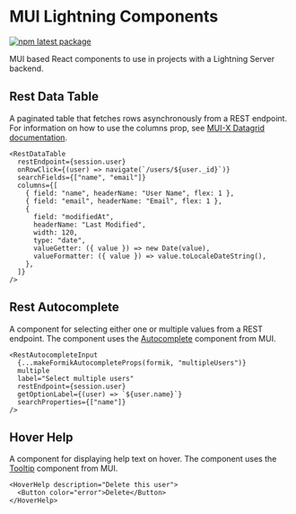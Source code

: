 # MUI Lightning Components

[![npm latest package](https://img.shields.io/npm/v/@lightningkite/mui-lightning-components/latest.svg)](https://www.npmjs.com/package/@lightningkite/mui-lightning-components)  

MUI based React components to use in projects with a Lightning Server backend.

## Rest Data Table

A paginated table that fetches rows asynchronously from a REST endpoint. For information on how to use the columns prop, see [MUI-X Datagrid documentation](https://mui.com/x/react-data-grid/column-definition/).

```tsx
<RestDataTable
  restEndpoint={session.user}
  onRowClick={(user) => navigate(`/users/${user._id}`)}
  searchFields={["name", "email"]}
  columns={[
    { field: "name", headerName: "User Name", flex: 1 },
    { field: "email", headerName: "Email", flex: 1 },
    {
      field: "modifiedAt",
      headerName: "Last Modified",
      width: 120,
      type: "date",
      valueGetter: ({ value }) => new Date(value),
      valueFormatter: ({ value }) => value.toLocaleDateString(),
    },
  ]}
/>
```

## Rest Autocomplete

A component for selecting either one or multiple values from a REST endpoint. The component uses the [Autocomplete](https://mui.com/components/autocomplete/) component from MUI.

```tsx
<RestAutocompleteInput
  {...makeFormikAutocompleteProps(formik, "multipleUsers")}
  multiple
  label="Select multiple users"
  restEndpoint={session.user}
  getOptionLabel={(user) => `${user.name}`}
  searchProperties={["name"]}
/>
```

## Hover Help

A component for displaying help text on hover. The component uses the [Tooltip](https://mui.com/components/tooltips/) component from MUI.

```tsx
<HoverHelp description="Delete this user">
  <Button color="error">Delete</Button>
</HoverHelp>
```
